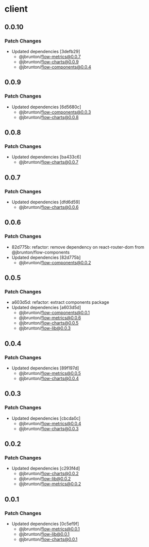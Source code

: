 # client

## 0.0.10

### Patch Changes

- Updated dependencies [3defb29]
  - @jbrunton/flow-metrics@0.0.7
  - @jbrunton/flow-charts@0.0.9
  - @jbrunton/flow-components@0.0.4

## 0.0.9

### Patch Changes

- Updated dependencies [6d5680c]
  - @jbrunton/flow-components@0.0.3
  - @jbrunton/flow-charts@0.0.8

## 0.0.8

### Patch Changes

- Updated dependencies [ba433c6]
  - @jbrunton/flow-charts@0.0.7

## 0.0.7

### Patch Changes

- Updated dependencies [dfd6d59]
  - @jbrunton/flow-charts@0.0.6

## 0.0.6

### Patch Changes

- 82d775b: refactor: remove dependency on react-router-dom from @jbrunton/flow-components
- Updated dependencies [82d775b]
  - @jbrunton/flow-components@0.0.2

## 0.0.5

### Patch Changes

- a603d5d: refactor: extract components package
- Updated dependencies [a603d5d]
  - @jbrunton/flow-components@0.0.1
  - @jbrunton/flow-metrics@0.0.6
  - @jbrunton/flow-charts@0.0.5
  - @jbrunton/flow-lib@0.0.3

## 0.0.4

### Patch Changes

- Updated dependencies [89f197d]
  - @jbrunton/flow-metrics@0.0.5
  - @jbrunton/flow-charts@0.0.4

## 0.0.3

### Patch Changes

- Updated dependencies [cbcda0c]
  - @jbrunton/flow-metrics@0.0.4
  - @jbrunton/flow-charts@0.0.3

## 0.0.2

### Patch Changes

- Updated dependencies [c293f4d]
  - @jbrunton/flow-charts@0.0.2
  - @jbrunton/flow-lib@0.0.2
  - @jbrunton/flow-metrics@0.0.2

## 0.0.1

### Patch Changes

- Updated dependencies [0c5ef9f]
  - @jbrunton/flow-metrics@0.0.1
  - @jbrunton/flow-lib@0.0.1
  - @jbrunton/flow-charts@0.0.1
